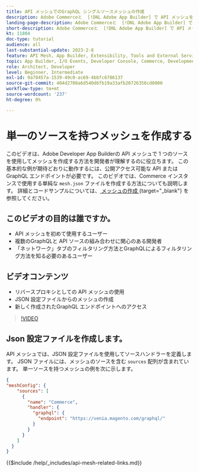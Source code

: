 ```yaml
---
title: API メッシュでのGraphQL シングルソースメッシュの作成
description: Adobe Commerceと  [!DNL Adobe App Builder] で API メッシュを使用する方法について説明します。 1 つのソースを持つメッシュの作成について説明します。
landing-page-description: Adobe Commerceと  [!DNL Adobe App Builder] で API メッシュを使用する方法について説明します。 1 つのソースを持つメッシュの作成について説明します。
short-description: Adobe Commerceと  [!DNL Adobe App Builder] で API メッシュを使用する方法について説明します。 1 つのソースを持つメッシュの作成について説明します。
kt: 11804
doc-type: tutorial
audience: all
last-substantial-update: 2023-2-8
feature: API Mesh, App Builder, Extensibility, Tools and External Services, Backend Development
topic: App Builder, I/O Events, Developer Console, Commerce, Development, Integrations
role: Architect, Developer
level: Beginner, Intermediate
exl-id: 9a78457a-1539-49c0-ac69-4bbfc6786137
source-git-commit: 404d2708a6d540d6fb19a33afb20726356cd8000
workflow-type: tm+mt
source-wordcount: '237'
ht-degree: 0%

---
```


# 単一のソースを持つメッシュを作成する

このビデオは、Adobe Developer App Builderの API メッシュで 1 つのソースを使用してメッシュを作成する方法を開発者が理解するのに役立ちます。 この基本的な例が期待どおりに動作するには、公開アクセス可能な API またはGraphQL エンドポイントが必要です。 このビデオでは、Commerce インスタンスで使用する単純な `mesh.json` ファイルを作成する方法についても説明します。 詳細とコードサンプルについては、[ メッシュの作成 ](https://developer.adobe.com/graphql-mesh-gateway/gateway/create-mesh/#create-a-mesh-1){target="_blank"} を参照してください。

## このビデオの目的は誰ですか。

* API メッシュを初めて使用するユーザー
* 複数のGraphQLと API ソースの組み合わせに関心のある開発者
* 「ネットワーク」タブのフィルタリング方法とGraphQLによるフィルタリング方法を知る必要のあるユーザー

## ビデオコンテンツ

* リバースプロキシとしての API メッシュの使用
* JSON 設定ファイルからのメッシュの作成
* 新しく作成されたGraphQL エンドポイントへのアクセス

>[!VIDEO](https://video.tv.adobe.com/v/3419723?quality=12&learn=on&captions=jpn)

## Json 設定ファイルを作成します。

API メッシュでは、JSON 設定ファイルを使用してソースハンドラーを定義します。 JSON ファイルには、メッシュのソースを含む `sources` 配列が含まれています。 単一ソースを持つメッシュの例を次に示します。

```json
{
"meshConfig": {
    "sources": [
      {
        "name": "Commerce",
        "handler": {
          "graphql": {
            "endpoint": "https://venia.magento.com/graphql/"
          }
        }
      }
    ]
  }
}
```

{{$include /help/_includes/api-mesh-related-links.md}}
